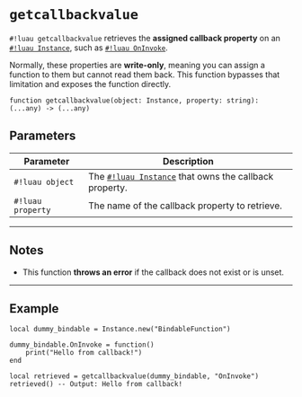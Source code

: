 # `getcallbackvalue`

`#!luau getcallbackvalue` retrieves the **assigned callback property** on an [`#!luau Instance`](https://create.roblox.com/docs/reference/engine/classes/Instance), such as [`#!luau OnInvoke`](https://create.roblox.com/docs/reference/engine/classes/BindableFunction#OnInvoke).

Normally, these properties are **write-only**, meaning you can assign a function to them but cannot read them back. This function bypasses that limitation and exposes the function directly.

```luau
function getcallbackvalue(object: Instance, property: string): (...any) -> (...any)
```

## Parameters

| Parameter           | Description                                                                 |
|---------------------|-----------------------------------------------------------------------------|
| `#!luau object`       | The [`#!luau Instance`](https://create.roblox.com/docs/reference/engine/classes/Instance) that owns the callback property. |
| `#!luau property`     | The name of the callback property to retrieve.         |

---

## Notes

- This function **throws an error** if the callback does not exist or is unset.

---

## Example

```luau title="Retrieving a callback function" linenums="1"
local dummy_bindable = Instance.new("BindableFunction")

dummy_bindable.OnInvoke = function()
    print("Hello from callback!")
end

local retrieved = getcallbackvalue(dummy_bindable, "OnInvoke")
retrieved() -- Output: Hello from callback!
```
